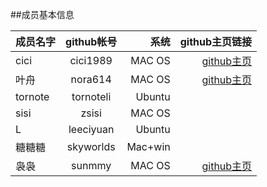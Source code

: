 ##成员基本信息

| 成员名字        | github帐号    | 系统   |github主页链接
| ------------- |:-------------:| -----:|-----:|
| cici      | cici1989 | MAC OS |[github主页](https://github.com/cici1989)
| 叶舟      | nora614      |   MAC OS |[github主页](https://github.com/nora614)
| tornote  | tornoteli      |    Ubuntu |
| sisi | zsisi      |    MAC OS |
| L | leeciyuan     |    Ubuntu |
| 糖糖糖 | skyworlds     |   Mac+win |
| 袅袅 | sunmmy     |    MAC OS | [github主页](https://github.com/sunmmy)
